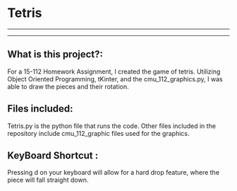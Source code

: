 # Tetris
---------------------------
---------------------------

## What is this project?:

For a 15-112 Homework Assignment, I created the game of tetris. Utilizing Object Oriented Programming, tKinter, and the
cmu_112_graphics.py, I was able to draw the pieces and their rotation.

## Files included:

Tetris.py is the python file that runs the code. Other files included in the repository include cmu_112_graphic files used for the graphics.

## KeyBoard Shortcut : 

Pressing d on your keyboard will allow for a hard drop feature, where the piece will fall straight down. 



